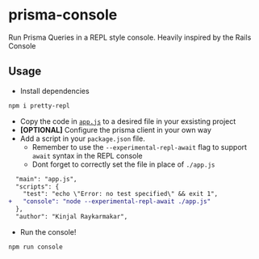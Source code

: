 # prisma-console

Run Prisma Queries in a REPL style console. Heavily inspired by the Rails Console

## Usage

- Install dependencies

```sh
npm i pretty-repl
```

- Copy the code in [`app.js`](./app.js) to a desired file in your exsisting project
- **[OPTIONAL]** Configure the prisma client in your own way
- Add a script in your `package.json` file.
  - Remember to use the `--experimental-repl-await` flag to support `await` syntax in the REPL console
  - Dont forget to correctly set the file in place of `./app.js`

```diff
  "main": "app.js",
  "scripts": {
    "test": "echo \"Error: no test specified\" && exit 1",
+   "console": "node --experimental-repl-await ./app.js"
  },
  "author": "Kinjal Raykarmakar",
```

- Run the console!

```sh
npm run console
```
